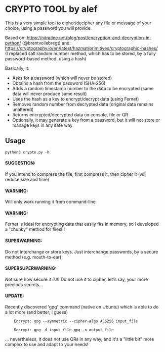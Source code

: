 # CRYPTO TOOL by alef 
This is a very simple tool to cipher/decipher any file or message of your choice, using a password you will provide.

Based on: https://nitratine.net/blog/post/encryption-and-decryption-in-python/ (@brentvollebregt)
     and: https://cryptography.io/en/latest/hazmat/primitives/cryptographic-hashes/
     (I replaced salt random number method, which has to be stored, by a fully password-based method, using a hash)
     
Basically, it:

- Asks for a password (which will never be stored)
- Obtains a hash from the password (SHA-256)
- Adds a random timestamp number to the data to be encrypted (same data will never produce same result)
- Uses the hash as a key to encrypt/decrypt data (using Fernet)
- Removes random number from decrypted data (original data remains unaltered)
- Returns encrypted/decrypted data on console, file or QR
- Optionally, it may generate a key from a password, but it will not store or manage keys in any safe way 

## Usage

    python3 crypto.py -h

#### SUGGESTION:
If you intend to compress the file, first compress it, then cipher it (will reduce size and time)

#### WARNING:
Will only work running it from command-line

#### WARNING:
Fernet is ideal for encrypting data that easily fits in memory, so I developed a "chunky" method for files!!!

#### SUPERWARNING:
Do not interchange or store keys. Just interchange passwords, by a secure method (e.g. mouth-to-ear)

#### SUPERSUPERWARNING:
Not sure how secure it is!!! Do not use it to cipher, let's say, your more precious secrets...

#### UPDATE:
Recently discovered 'gpg' command (native on Ubuntu) which is able to do a lot more (and better, I guess)

        Encrypt: gpg --symmetric --cipher-algo AES256 input_file
        
        Decrypt: gpg -d input_file.gpg -o output_file
         
... nevertheless, it does not use QRs in any way, and it's a "little bit" more complex to use and adapt to your needs! 